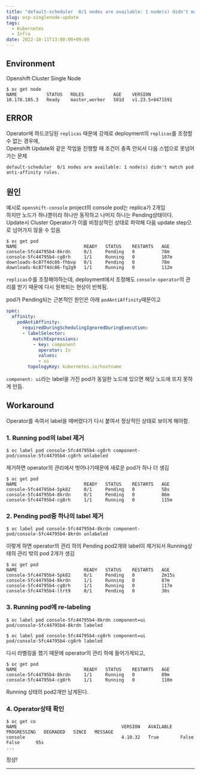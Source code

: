 ```yaml
---
title: "default-scheduler  0/1 nodes are available: 1 node(s) didn't match pod anti-affinity rules."
slug: ocp-singlenode-update
tags:
  - Kubernetes
  - Infra
date: 2022-10-11T13:00:00+09:00
---
```


## Environment
Openshift Cluster Single Node
~~~
$ oc get node
NAME           STATUS   ROLES           AGE    VERSION
10.178.105.3   Ready    master,worker   501d   v1.23.5+8471591
~~~

## ERROR
Operator에 하드코딩된 `replicas` 때문에 강제로 deployment의 `replicas`를 조정할 수 없는 경우에,  
Openshift Update와 같은 작업을 진행할 때 조건이 충족 안되서 다음 스텝으로 못넘어가는 문제  

~~~
default-scheduler  0/1 nodes are available: 1 node(s) didn't match pod anti-affinity rules.
~~~

## 원인
예시로 `openshift-console` project의 console pod는 replica가 2개임  
하지만 노드가 하나뿐이라 하나만 동작하고 나머지 하나는 Pending상태이다.  
Update시 Cluster Operator가 이를 비정상적인 상태로 파악해 다음 update step으로 넘어가지 않을 수 있음  
~~~
$ oc get pod
NAME                         READY   STATUS    RESTARTS   AGE
console-5fc44795b4-8krdn     0/1     Pending   0          78m
console-5fc44795b4-cg8rh     1/1     Running   0          107m
downloads-6c87f4dc86-fhbvp   0/1     Pending   0          78m
downloads-6c87f4dc86-fq2g9   1/1     Running   0          112m
~~~

`replicas`수를 조정해야하는데, deployment에서 조정해도 `console-operator`의 관리를 받기 때문에 다시 원복되는 현상이 반복됨.  

pod가 Pending되는 근본적인 원인은 아래 `podAntiAffinity`때문이고  
~~~yaml
spec:
  affinity:
    podAntiAffinity:
      requiredDuringSchedulingIgnoredDuringExecution:
      - labelSelector:
          matchExpressions:
          - key: component
            operator: In
            values:
            - ui
        topologyKey: kubernetes.io/hostname
~~~
`component: ui`라는 label을 가진 pod가 동일한 노드에 있으면 해당 노드에 뜨지 못하게 만듬.  


## Workaround
Operator를 속여서 label을 떼버렸다가 다시 붙여서 정상적인 상태로 보이게 해야함.  

### 1. Running pod의 label 제거
~~~
$ oc label pod console-5fc44795b4-cg8rh component-
pod/console-5fc44795b4-cg8rh unlabeled
~~~
제거하면 operator의 관리에서 벗어나기때문에 새로운 pod가 하나 더 생김
~~~
$ oc get pod
NAME                         READY   STATUS    RESTARTS   AGE
console-5fc44795b4-5pk82     0/1     Pending   0          58s
console-5fc44795b4-8krdn     0/1     Pending   0          86m
console-5fc44795b4-cg8rh     1/1     Running   0          115m
~~~

### 2. Pending pod중 하나의 label 제거
~~~
$ oc label pod console-5fc44795b4-8krdn component-
pod/console-5fc44795b4-8krdn unlabeled
~~~

이렇게 하면 operator의 관리 하의 Pending pod2개와 label이 제거되서 Running상태의 관리 밖의 pod 2개가 생김  
~~~
$ oc get pod
NAME                         READY   STATUS    RESTARTS   AGE
console-5fc44795b4-5pk82     0/1     Pending   0          2m15s
console-5fc44795b4-8krdn     1/1     Running   0          87m
console-5fc44795b4-cg8rh     1/1     Running   0          117m
console-5fc44795b4-ltrt9     0/1     Pending   0          30s
~~~

### 3. Running pod에 re-labeling
~~~
$ oc label pod console-5fc44795b4-8krdn component=ui
pod/console-5fc44795b4-8krdn labeled

$ oc label pod console-5fc44795b4-cg8rh component=ui
pod/console-5fc44795b4-cg8rh labeled
~~~

다시 라벨링을 했기 때문에 operator의 관리 하에 들어가게되고,  
~~~
$ oc get pod
NAME                         READY   STATUS    RESTARTS   AGE
console-5fc44795b4-8krdn     1/1     Running   0          89m
console-5fc44795b4-cg8rh     1/1     Running   0          118m
~~~
Running 상태의 pod2개만 남게된다.  

### 4. Operator상태 확인

~~~
$ oc get co
NAME                                       VERSION   AVAILABLE   PROGRESSING   DEGRADED   SINCE   MESSAGE
console                                    4.10.32   True        False         False      95s
...
~~~
정상!   

----
